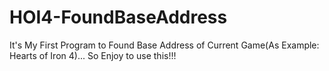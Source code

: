 # HOI4-FoundBaseAddress
It's My First Program to Found Base Address of Current Game(As Example: Hearts of Iron 4)... So Enjoy to use this!!!
